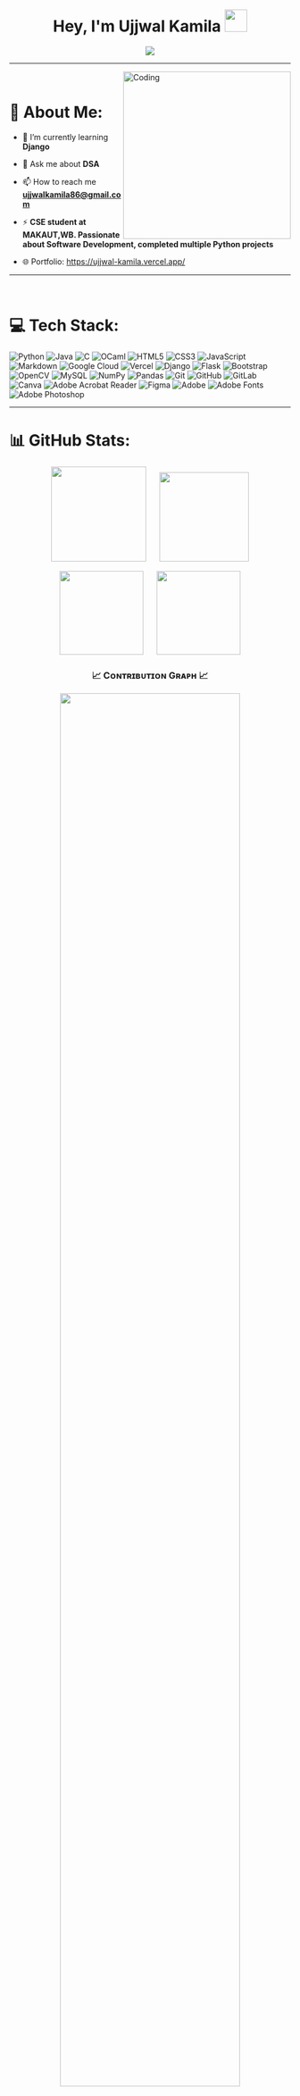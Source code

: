 <h1 align="center"><b>Hey, I'm Ujjwal Kamila </b><img src="https://media.giphy.com/media/hvRJCLFzcasrR4ia7z/giphy.gif" width="40"></h1>

<p align="center">
  <a href="https://github.com/fairyland0926">
    <img src="https://readme-typing-svg.herokuapp.com/?lines=Software%20Developer;Python%20Developer&font=Pacifico&center=true&width=650&height=120&color=58a6ff&vCenter=true&size=50">
  </a>
</p>

----
<img align="right" alt="Coding" 
     src="https://user-images.githubusercontent.com/74038190/229223263-cf2e4b07-2615-4f87-9c38-e37600f8381a.gif" 
     style="width:300px; height:300px;">

<br>

# 💫 About Me:
- 🌱 I’m currently learning **Django**

- 💬 Ask me about **DSA**

- 📫 How to reach me **ujjwalkamila86@gmail.com**

- ⚡ **CSE student at MAKAUT,WB. Passionate about Software Development, completed multiple Python projects**
- 🌐 Portfolio: https://ujjwal-kamila.vercel.app/

----

<br>

# 💻 Tech Stack:
![Python](https://img.shields.io/badge/python-3670A0?style=for-the-badge&logo=python&logoColor=ffdd54) ![Java](https://img.shields.io/badge/java-%23ED8B00.svg?style=for-the-badge&logo=openjdk&logoColor=white) ![C](https://img.shields.io/badge/c-%2300599C.svg?style=for-the-badge&logo=c&logoColor=white)  ![OCaml](https://img.shields.io/badge/OCaml-%23E98407.svg?style=for-the-badge&logo=ocaml&logoColor=white) ![HTML5](https://img.shields.io/badge/html5-%23E34F26.svg?style=for-the-badge&logo=html5&logoColor=white) ![CSS3](https://img.shields.io/badge/css3-%231572B6.svg?style=for-the-badge&logo=css3&logoColor=white) ![JavaScript](https://img.shields.io/badge/javascript-%23323330.svg?style=for-the-badge&logo=javascript&logoColor=%23F7DF1E) ![Markdown](https://img.shields.io/badge/markdown-%23000000.svg?style=for-the-badge&logo=markdown&logoColor=white) ![Google Cloud](https://img.shields.io/badge/GoogleCloud-%234285F4.svg?style=for-the-badge&logo=google-cloud&logoColor=white) ![Vercel](https://img.shields.io/badge/vercel-%23000000.svg?style=for-the-badge&logo=vercel&logoColor=white) ![Django](https://img.shields.io/badge/django-%23092E20.svg?style=for-the-badge&logo=django&logoColor=white) ![Flask](https://img.shields.io/badge/flask-%23000.svg?style=for-the-badge&logo=flask&logoColor=white) ![Bootstrap](https://img.shields.io/badge/bootstrap-%238511FA.svg?style=for-the-badge&logo=bootstrap&logoColor=white) ![OpenCV](https://img.shields.io/badge/opencv-%23white.svg?style=for-the-badge&logo=opencv&logoColor=white) ![MySQL](https://img.shields.io/badge/mysql-4479A1.svg?style=for-the-badge&logo=mysql&logoColor=white) ![NumPy](https://img.shields.io/badge/numpy-%23013243.svg?style=for-the-badge&logo=numpy&logoColor=white) ![Pandas](https://img.shields.io/badge/pandas-%23150458.svg?style=for-the-badge&logo=pandas&logoColor=white) ![Git](https://img.shields.io/badge/git-%23F05033.svg?style=for-the-badge&logo=git&logoColor=white) ![GitHub](https://img.shields.io/badge/github-%23121011.svg?style=for-the-badge&logo=github&logoColor=white) ![GitLab](https://img.shields.io/badge/gitlab-%23181717.svg?style=for-the-badge&logo=gitlab&logoColor=white) ![Canva](https://img.shields.io/badge/Canva-%2300C4CC.svg?style=for-the-badge&logo=Canva&logoColor=white) ![Adobe Acrobat Reader](https://img.shields.io/badge/Adobe%20Acrobat%20Reader-EC1C24.svg?style=for-the-badge&logo=Adobe%20Acrobat%20Reader&logoColor=white) ![Figma](https://img.shields.io/badge/figma-%23F24E1E.svg?style=for-the-badge&logo=figma&logoColor=white) ![Adobe](https://img.shields.io/badge/adobe-%23FF0000.svg?style=for-the-badge&logo=adobe&logoColor=white) ![Adobe Fonts](https://img.shields.io/badge/Adobe%20Fonts-000B1D.svg?style=for-the-badge&logo=Adobe%20Fonts&logoColor=white) ![Adobe Photoshop](https://img.shields.io/badge/adobe%20photoshop-%2331A8FF.svg?style=for-the-badge&logo=adobe%20photoshop&logoColor=white) 




----

# 📊 GitHub Stats:


<p align="center">
  <!-- Top Languages -->
  <img src="https://github-readme-stats.vercel.app/api/top-langs?username=ujjwal-kamila&show_icons=true&locale=en&layout=compact&theme=algolia"height="170px"/>   <!-- Streak Stats --> &nbsp;&nbsp;&nbsp;&nbsp;
  <img src="https://nirzak-streak-stats.vercel.app/?user=ujjwal-kamila&theme=algolia&hide_border=false" height="160px"/>
</p>


<p align="center">
  <img src="https://github-readme-stats.vercel.app/api?username=ujjwal-kamila&show_icons=true&locale=en&theme=algolia" height="150px"/> &nbsp;&nbsp;&nbsp;&nbsp;
  <img src="https://github-contributor-stats.vercel.app/api?username=ujjwal-kamila&limit=2&theme=algolia&show_owner=true&combine_all_yearly_contributions=false" height="150px"/>
</p>



<!--Contribution Graph-->
<h3 align="center">📈 Cᴏɴᴛʀɪʙᴜᴛɪᴏɴ Gʀᴀᴘʜ 📈</h3>
<div align="center">
    <img src="https://github-readme-activity-graph.vercel.app/graph?username=ujjwal-kamila&bg_color=0d1117&color=00AEFF&line=00AEFF&point=FFFFFF&area=true&hide_border=false" style="border-radius: 15px;" width="80%"/>
</div>
<br>


<h3 align="center">📊 Leetcode Stats:</h3>

<p align="center">
  <img src="https://leetcard.jacoblin.cool/ujjwalkamila86?ext=heatmap" alt="Leetcode Stats"/>
</p>


----

<h3 align="center">
  <b>Let's Connect!! </b>
  <img src="https://user-images.githubusercontent.com/74038190/214644145-264f4759-7633-441e-9d67-d8dda9d50d26.gif" width=95px>
</h3>

<p align="center">
  <a href="https://ujjwal-kamila.vercel.app/"><img src="https://img.shields.io/badge/Portfolio-Visit-blue?logo=Firefox&logoColor=white"></a>
  <a href="https://leetcode.com/ujjwalkamila86/"><img src="https://img.shields.io/badge/LeetCode-FFA116.svg?logo=LeetCode&logoColor=black"></a>
  <a href="https://www.linkedin.com/in/ujjwal-kamila-8a12a4262/"><img src="https://img.shields.io/badge/LinkedIn-%230077B5.svg?logo=linkedin&logoColor=white"></a>
  <a href="https://instagram.com/ujjwalkamila86"><img src="https://img.shields.io/badge/Instagram-%23E4405F.svg?logo=Instagram&logoColor=white"></a>
  <a href="https://x.com/ujjwalkamila86"><img src="https://img.shields.io/badge/X-black.svg?logo=X&logoColor=white"></a>
  <a href="https://www.hackerrank.com/ujjwalkamila86"><img src="https://img.shields.io/badge/HackerRank-2EC866?logo=HackerRank&logoColor=white"></a>
  <a href="https://auth.geeksforgeeks.org/user/ujjwalka3uxp"><img src="https://img.shields.io/badge/GeeksforGeeks-14A800?logo=GeeksforGeeks&logoColor=white"></a>
</p>


